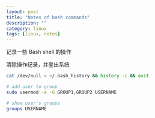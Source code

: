 ```yaml
---
layout: post
title: "Notes of bash commands"
description: ""
category: linux
tags: [linux, notes]
---
```


记录一些 Bash shell 的操作

清除操作纪录，并登出系统

```bash
cat /dev/null > ~/.bash_history && history -c && exit
```

```bash
# add user to group
sudo usermod -a -G GROUP1,GROUP2 USERNAME

# show user's groups
groups USERNAME
```